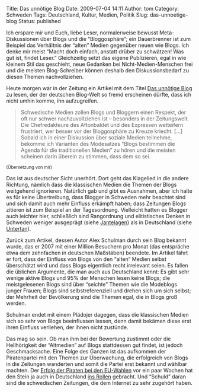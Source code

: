Title: Das unnötige Blog
Date: 2009-07-04 14:11
Author: tom
Category: Schweden
Tags: Deutschland, Kultur, Medien, Politik
Slug: das-unnoetige-blog
Status: published

Ich erspare mir und Euch, liebe Leser, normalerweise bewusst
Meta-Diskussionen über Blogs und die “Bloggosphäre”; ein Dauerbrenner
ist zum Beispiel das Verhältnis der “alten” Medien gegenüber neuen wie
Blogs. Ich denke mir meist “Macht doch einfach, anstatt drüber zu
schwätzen! Was gut ist, findet Leser.” Gleichzeitig setzt das eigene
Publizieren, egal in wie kleinem Stil das geschieht, neue Gedanken bei
Nicht-Medien-Menschen frei und die meisten Blog-Schreiber können deshalb
den Diskussionsbedarf zu diesen Themen nachvollziehen.

Heute morgen war in der Zeitung ein Artikel mit dem Titel [Das unnötige
Blog](http://www.dn.se/kultur-noje/debatt-essa/schulman-blogg-1.904970)
zu lesen, der der deutschen Blog-Welt so fremd erscheinen dürfte, dass
ich nicht umhin komme, ihn aufzugreifen.

> Schwedische Medien zollen Blogs und Bloggern einen Respekt, der oft
> nur schwer nachzuvollziehen ist – besonders in der Zeitungswelt. Die
> Chefredakteure des Aftonbaldet und des Expressen wetteifern
> frustriert, wer besser vor der Bloggosphäre zu Kreuze kriecht. [...]
> Sobald ich in einer Diskussion über soziale Medien teilnehme, bekomme
> ich Varianten des Modesatzes “Blogs bestimmen die Agenda für die
> traditionellen Medien” zu hören und die meisten scheinen darin überein
> zu stimmen, dass dem so sei.

<small>(Übersetzung von mir)</small>

Das ist aus deutscher Sicht unerhört. Dort geht das Klagelied in die
andere Richtung, nämlich dass die klassischen Medien die Themen der
Blogs weitgehend ignorieren. Natürlich gab und gibt es Ausnahmen, aber
ich halte es für keine Übertreibung, dass Blogger in Schweden mehr
beachtet sind und sich damit auch mehr Einfluss erkämpft haben; dass
Zeitungen Blogs zitieren ist zum Beispiel an der Tagesordnung.
Vielleicht hatten es Blogger auch leichter hier, schließlich sind
Rangordnung und elitistisches Denken in Schweden weniger ausgeprägt
(siehe
[Jantelagen](http://www.fiket.de/2006/05/07/wort-der-woche-jantelagen/))
als in Deutschland (siehe
[Untertan](http://de.wikipedia.org/wiki/Der_Untertan)).

Zurück zum Artikel, dessen Autor Alex Schulman durch sein Blog bekannt
wurde, das er 2007 mit einer Million Besuchern pro Monat (das entspräche
etwa dem zehnfachen in deutschen Maßstäben) beendete. Im Artikel fährt
er fort, dass der Einfluss von Blogs von den “alten” Medien selbst
überschätzt wird und dass Blogs eigentlich recht irrelevant seien. Es
fallen die üblichen Argumente, die man auch aus Deutschland kennt: Es
gibt sehr wenige aktive Blogs und 95% der Menschen lesen keine Blogs;
die meistgelesenen Blogs sind über “seichte” Themen wie die Modeblogs
junger Frauen; Blogs sind selbstreferenziell und drehen sich um sich
selbst; der Mehrheit der Bevölkerung sind die Themen egal, die in Blogs
groß werden.

Schulman endet mit einem Plädojer dagegen, dass die klassischen Medien
sich so sehr von Blogs beeinflussen lassen, denn damit bekämen diese
erst ihren Einfluss verliehen, der ihnen nicht zustünde.

Das mag so sein. Ob man ihm bei der Bewertung zustimmt oder die
Hellhörigkeit der “Altmedien” auf Blogs stattdessen gut findet, ist
jedoch Geschmacksache. Eine Folge des Ganzen ist das aufkommen der
Piratenpartei mit den Themen zur Überwachung, die erfolgreich von Blogs
in die Zeitungen wanderten und somit die Partei erst bekannt und wählbar
machten. Der [Erfolg der Piraten bei den
EU-Wahlen](http://www.fiket.de/2009/06/07/schweden-waehlt-eu-freundlich/)
vor ein paar Wochen hat den Stein ja auch in Deutschland [ins
Rollen](http://www.sueddeutsche.de/,tt5m1/computer/636/479130/text/)
gebracht. Und “Schuld” daran sind die schwedischen Zeitungen, die dem
Internet zu sehr zugehört haben.

